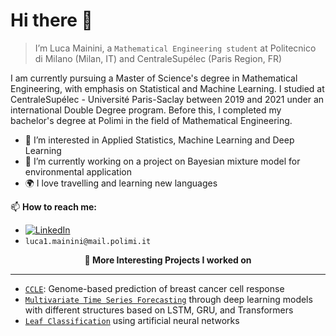 # Hi there 👋

> I’m Luca Mainini, a `Mathematical Engineering student` at Politecnico di Milano (Milan, IT) and CentraleSupélec (Paris Region, FR)

I am currently pursuing a Master of Science's degree in Mathematical Engineering, with emphasis on Statistical and Machine Learning. I studied at CentraleSupélec - Université Paris-Saclay between 2019 and 2021 under an international Double Degree program. Before this, I completed my bachelor's degree at Polimi in the field of Mathematical Engineering.

- 👀 I’m interested in Applied Statistics, Machine Learning and Deep Learning
- 🌱 I’m currently working on a project on Bayesian mixture model for environmental application
- 🌍 I love travelling and learning new languages

📫 **How to reach me:**
- [![LinkedIn](https://img.shields.io/badge/-LinkedIn-blue?style=flat&logo=Linkedin&logoColor=white)](https://www.linkedin.com/in/luca-mainini/)
- `luca1.mainini@mail.polimi.it`

<p align="center" style="font-weight:bold"> 🔨 <b> More Interesting Projects I worked on </b> <p>

---
* [`CCLE`](https://github.com/lucamainini/GENOME-BASED-PREDICTION): Genome-based prediction of breast cancer cell response
* [`Multivariate Time Series Forecasting`](https://github.com/lucamainini/Multivariate-Time-Series-Forecasting) through deep learning models with different structures based on LSTM, GRU, and Transformers
* [`Leaf Classification`](https://github.com/lucamainini/Leaf-Classification) using artificial neural networks



<!---
lucamainini/lucamainini is a ✨ special ✨ repository because its `README.md` (this file) appears on your GitHub profile.
--->
